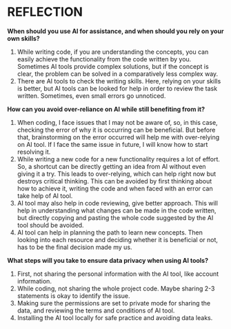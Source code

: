# REFLECTION

**When should you use AI for assistance, and when should you rely on your own skills?**

1. While writing code, if you are understanding the concepts, you can easily achieve the functionality from the code written by you. Sometimes AI tools provide complex solutions, but if the concept is clear, the problem can be solved in a comparatively less complex way.
2. There are AI tools to check the writing skills. Here, relying on your skills is better, but AI tools can be looked for help in order to review the task written. Sometimes, even small errors go unnoticed.

**How can you avoid over-reliance on AI while still benefiting from it?**

1. When coding, I face issues that I may not be aware of, so, in this case, checking the error of why it is occurring can be beneficial. But before that, brainstorming on the error occurred will help me with over-relying on AI tool. If I face the same issue in future, I will know how to start resolving it.
2. While writing a new code for a new functionality requires a lot of effort. So, a shortcut can be directly getting an idea from AI without even giving it a try. This leads to over-relying, which can help right now but destroys critical thinking. This can be avoided by first thinking about how to achieve it, writing the code and when faced with an error can take help of AI tool.
3. AI tool may also help in code reviewing, give better approach. This will help in understanding what changes can be made in the code written, but directly copying and pasting the whole code suggested by the AI tool should be avoided.
4. AI tool can help in planning the path to learn new concepts. Then looking into each resource and deciding whether it is beneficial or not, has to be the final decision made my us.

**What steps will you take to ensure data privacy when using AI tools?**

1. First, not sharing the personal information with the AI tool, like account information.
2. While coding, not sharing the whole project code. Maybe sharing 2-3 statements is okay to identify the issue.
3. Making sure the permissions are set to private mode for sharing the data, and reviewing the terms and conditions of AI tool.
4. Installing the AI tool locally for safe practice and avoiding data leaks.
